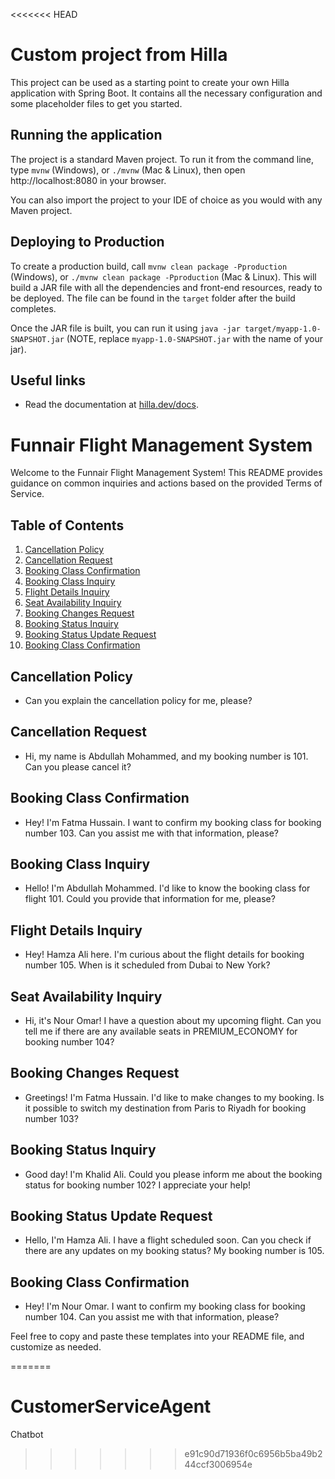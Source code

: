 <<<<<<< HEAD
# Custom project from Hilla

This project can be used as a starting point to create your own Hilla application with Spring Boot.
It contains all the necessary configuration and some placeholder files to get you started.

## Running the application

The project is a standard Maven project. To run it from the command line,
type `mvnw` (Windows), or `./mvnw` (Mac & Linux), then open
http://localhost:8080 in your browser.

You can also import the project to your IDE of choice as you would with any
Maven project.

## Deploying to Production

To create a production build, call `mvnw clean package -Pproduction` (Windows),
or `./mvnw clean package -Pproduction` (Mac & Linux).
This will build a JAR file with all the dependencies and front-end resources,
ready to be deployed. The file can be found in the `target` folder after the build completes.

Once the JAR file is built, you can run it using
`java -jar target/myapp-1.0-SNAPSHOT.jar` (NOTE, replace
`myapp-1.0-SNAPSHOT.jar` with the name of your jar).


## Useful links

- Read the documentation at [hilla.dev/docs](https://hilla.dev/docs/).


# Funnair Flight Management System

Welcome to the Funnair Flight Management System! This README provides guidance on common inquiries and actions based on the provided Terms of Service.

## Table of Contents
1. [Cancellation Policy](#cancellation-policy)
2. [Cancellation Request](#cancellation-request)
3. [Booking Class Confirmation](#booking-class-confirmation)
4. [Booking Class Inquiry](#booking-class-inquiry)
5. [Flight Details Inquiry](#flight-details-inquiry)
6. [Seat Availability Inquiry](#seat-availability-inquiry)
7. [Booking Changes Request](#booking-changes-request)
8. [Booking Status Inquiry](#booking-status-inquiry)
9. [Booking Status Update Request](#booking-status-update-request)
10. [Booking Class Confirmation](#booking-class-confirmation-1)

## Cancellation Policy
- Can you explain the cancellation policy for me, please?

## Cancellation Request
- Hi, my name is Abdullah Mohammed, and my booking number is 101. Can you please cancel it?

## Booking Class Confirmation
- Hey! I'm Fatma Hussain. I want to confirm my booking class for booking number 103. Can you assist me with that information, please?

## Booking Class Inquiry
- Hello! I'm Abdullah Mohammed. I'd like to know the booking class for flight 101. Could you provide that information for me, please?

## Flight Details Inquiry
- Hey! Hamza Ali here. I'm curious about the flight details for booking number 105. When is it scheduled from Dubai to New York?

## Seat Availability Inquiry
- Hi, it's Nour Omar! I have a question about my upcoming flight. Can you tell me if there are any available seats in PREMIUM_ECONOMY for booking number 104?

## Booking Changes Request
- Greetings! I'm Fatma Hussain. I'd like to make changes to my booking. Is it possible to switch my destination from Paris to Riyadh for booking number 103?

## Booking Status Inquiry
- Good day! I'm Khalid Ali. Could you please inform me about the booking status for booking number 102? I appreciate your help!

## Booking Status Update Request
- Hello, I'm Hamza Ali. I have a flight scheduled soon. Can you check if there are any updates on my booking status? My booking number is 105.

## Booking Class Confirmation
- Hey! I'm Nour Omar. I want to confirm my booking class for booking number 104. Can you assist me with that information, please?

Feel free to copy and paste these templates into your README file, and customize as needed.

=======
# CustomerServiceAgent
Chatbot  
>>>>>>> e91c90d71936f0c6956b5ba49b244ccf3006954e
